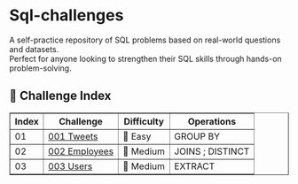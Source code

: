 # Sql-challenges
A self-practice repository of SQL problems based on real-world questions and datasets.  
Perfect for anyone looking to strengthen their SQL skills through hands-on problem-solving.

## 📘 Challenge Index
<table border="1">
  
  <tr>
    
  </tr>
  <tr>
    <th>Index</th>
    <th>Challenge</th>
    <th>Difficulty</th>
    <th>Operations</th>
  </tr>
  <tr>
    <td>01</td>
    <td><a href="https://github.com/olgamariavalenti/sql-challenges/blob/main/SQL%23001_tweets.md">001 Tweets</a></td>
    <td>💚 Easy</td>
    <td> GROUP BY </td>
  <tr>
    <td>02</td>
    <td><a href="https://github.com/olgamariavalenti/sql-challenges/blob/main/SQL%23002_employees.md">002 Employees</a></td>
    <td>🧡 Medium</td>
    <td>JOINS ; DISTINCT </td>
  </tr>
  <tr>
    <td>03</td>
    <td><a href="https://github.com/olgamariavalenti/sql-challenges/blob/main/SQL%23003_messages.md">003 Users</a></td>
    <td>🧡 Medium</td>
    <td> EXTRACT </td>
  </tr>  
  <tr>
<!--     <td>02</td>
    <td><a href="contact.html">Go to XX </a></td> -->
  </tr>
</table>

